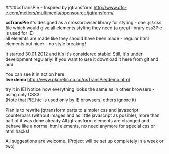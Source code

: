 ####csTransPie - Inspired by jqtransform  http://www.dfc-e.com/metiers/multimedia/opensource/jqtransform/ 


**csTransPie**
it's designed as a crossbrowser library for styling - one .js/.css file which would give all elements styling they need
(a great library css3Pie is used for IE)  
all elelemts are made like they should have been made - regular html elements but nicer - no style breaking!

It started 30.01.2012 and it's It's considered stable! Still, it's under development regularly!
If you want to use it download it here from git and add  
      <link rel="stylesheet" type="text/css" href="csTransPie/csTransPie.css" />
      <script type="text/javascript" src="http://code.jquery.com/jquery-1.7.1.min.js"></script>
      <script type="text/javascript" src="csTransPie/csTransPie.js"></script>

You can see it in action here  
**live demo** http://www.pkoretic.co.cc/csTransPie/demo.html  

try it in IE! Notice how everything looks the same as in other browsers - using only CSS3!  
(Note that PIE.htc is used only by IE browsers, others ignore it)

Plan is to rewrite jqtransform parts to simpler css and javascript counterpars (without images and as little javascript as posible), more than half of it was done already
All jqtransform elements are changed and behave like a normal html elements, no need anymore for special css or html hacks!

All suggestions are welcome.
(Project will be set up completely in a week or two)